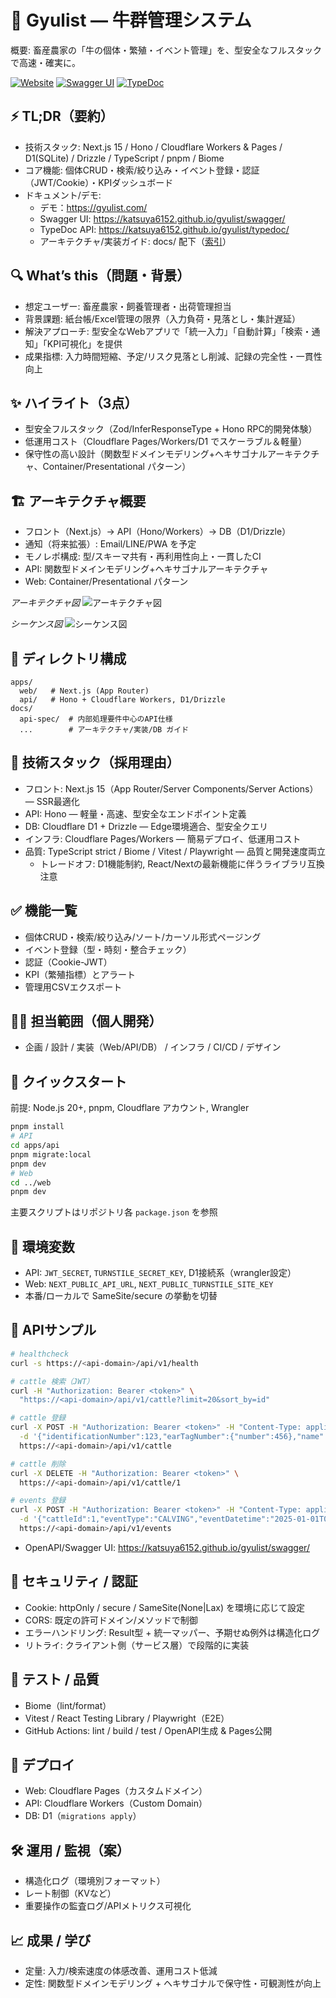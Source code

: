 # 🐄 Gyulist — 牛群管理システム

概要: 畜産農家の「牛の個体・繁殖・イベント管理」を、型安全なフルスタックで高速・確実に。

[![Website](https://img.shields.io/badge/Website-gyulist.com-2ea44f?logo=vercel&logoColor=white)](https://gyulist.com)
[![Swagger UI](https://img.shields.io/badge/API-Swagger%20UI-85EA2D?logo=swagger&logoColor=white)](https://katsuya6152.github.io/gyulist/swagger/)
[![TypeDoc](https://img.shields.io/badge/API-TypeDoc%20Docs-3178C6?logo=typescript&logoColor=white)](https://katsuya6152.github.io/gyulist/typedoc/)

## ⚡ TL;DR（要約）
- 技術スタック: Next.js 15 / Hono / Cloudflare Workers & Pages / D1(SQLite) / Drizzle / TypeScript / pnpm / Biome
- コア機能: 個体CRUD・検索/絞り込み・イベント登録・認証（JWT/Cookie）・KPIダッシュボード
- ドキュメント/デモ:
  - デモ：https://gyulist.com/
  - Swagger UI: https://katsuya6152.github.io/gyulist/swagger/
  - TypeDoc API: https://katsuya6152.github.io/gyulist/typedoc/
  - アーキテクチャ/実装ガイド: docs/ 配下（[索引](./docs/README.md)）

## 🔍 What’s this（問題・背景）
- 想定ユーザー: 畜産農家・飼養管理者・出荷管理担当
- 背景課題: 紙台帳/Excel管理の限界（入力負荷・見落とし・集計遅延）
- 解決アプローチ: 型安全なWebアプリで「統一入力」「自動計算」「検索・通知」「KPI可視化」を提供
- 成果指標: 入力時間短縮、予定/リスク見落とし削減、記録の完全性・一貫性向上

## ✨ ハイライト（3点）
- 型安全フルスタック（Zod/InferResponseType + Hono RPC的開発体験）
- 低運用コスト（Cloudflare Pages/Workers/D1 でスケーラブル＆軽量）
- 保守性の高い設計（関数型ドメインモデリング+ヘキサゴナルアーキテクチャ、Container/Presentational パターン）

## 🏗️ アーキテクチャ概要
- フロント（Next.js）→ API（Hono/Workers）→ DB（D1/Drizzle）
- 通知（将来拡張）: Email/LINE/PWA を予定
- モノレポ構成: 型/スキーマ共有・再利用性向上・一貫したCI
- API: 関数型ドメインモデリング+ヘキサゴナルアーキテクチャ
- Web: Container/Presentational パターン

*アーキテクチャ図*
![アーキテクチャ図](./docs/architecture.svg)

*シーケンス図*
![シーケンス図](./docs/sequenceDiagram.svg)

## 📁 ディレクトリ構成
```
apps/
  web/   # Next.js (App Router)
  api/   # Hono + Cloudflare Workers, D1/Drizzle
docs/
  api-spec/  # 内部処理要件中心のAPI仕様
  ...        # アーキテクチャ/実装/DB ガイド
```

## 🧰 技術スタック（採用理由）
- フロント: Next.js 15（App Router/Server Components/Server Actions）— SSR最適化
- API: Hono — 軽量・高速、型安全なエンドポイント定義
- DB: Cloudflare D1 + Drizzle — Edge環境適合、型安全クエリ
- インフラ: Cloudflare Pages/Workers — 簡易デプロイ、低運用コスト
- 品質: TypeScript strict / Biome / Vitest / Playwright — 品質と開発速度両立
  - トレードオフ: D1機能制約, React/Nextの最新機能に伴うライブラリ互換注意

## ✅ 機能一覧
- 個体CRUD・検索/絞り込み/ソート/カーソル形式ページング
- イベント登録（型・時刻・整合チェック）
- 認証（Cookie-JWT）
- KPI（繁殖指標）とアラート
- 管理用CSVエクスポート

## 🙋‍♂️ 担当範囲（個人開発）
- 企画 / 設計 / 実装（Web/API/DB） / インフラ / CI/CD / デザイン

## 🚀 クイックスタート
前提: Node.js 20+, pnpm, Cloudflare アカウント, Wrangler
```bash
pnpm install
# API
cd apps/api
pnpm migrate:local
pnpm dev
# Web
cd ../web
pnpm dev
```
主要スクリプトはリポジトリ各 `package.json` を参照

## 🔧 環境変数
- API: `JWT_SECRET`, `TURNSTILE_SECRET_KEY`, D1接続系（wrangler設定）
- Web: `NEXT_PUBLIC_API_URL`, `NEXT_PUBLIC_TURNSTILE_SITE_KEY`
- 本番/ローカルで SameSite/secure の挙動を切替

## 🧪 APIサンプル
```bash
# healthcheck
curl -s https://<api-domain>/api/v1/health

# cattle 検索（JWT）
curl -H "Authorization: Bearer <token>" \
  "https://<api-domain>/api/v1/cattle?limit=20&sort_by=id"

# cattle 登録
curl -X POST -H "Authorization: Bearer <token>" -H "Content-Type: application/json" \
  -d '{"identificationNumber":123,"earTagNumber":{"number":456},"name":"テスト牛"}' \
  https://<api-domain>/api/v1/cattle

# cattle 削除
curl -X DELETE -H "Authorization: Bearer <token>" \
  https://<api-domain>/api/v1/cattle/1

# events 登録
curl -X POST -H "Authorization: Bearer <token>" -H "Content-Type: application/json" \
  -d '{"cattleId":1,"eventType":"CALVING","eventDatetime":"2025-01-01T00:00:00Z"}' \
  https://<api-domain>/api/v1/events
```
- OpenAPI/Swagger UI: https://katsuya6152.github.io/gyulist/swagger/

## 🔐 セキュリティ / 認証
- Cookie: httpOnly / secure / SameSite(None|Lax) を環境に応じて設定
- CORS: 既定の許可ドメイン/メソッドで制御
- エラーハンドリング: Result型 + 統一マッパー、予期せぬ例外は構造化ログ
- リトライ: クライアント側（サービス層）で段階的に実装

## 🧷 テスト / 品質
- Biome（lint/format）
- Vitest / React Testing Library / Playwright（E2E）
- GitHub Actions: lint / build / test / OpenAPI生成 & Pages公開

## 🚀 デプロイ
- Web: Cloudflare Pages（カスタムドメイン）
- API: Cloudflare Workers（Custom Domain）
- DB: D1（`migrations apply`）

## 🛠️ 運用 / 監視（案）
- 構造化ログ（環境別フォーマット）
- レート制御（KVなど）
- 重要操作の監査ログ/APIメトリクス可視化

## 📈 成果 / 学び
- 定量: 入力/検索速度の体感改善、運用コスト低減
- 定性: 関数型ドメインモデリング + ヘキサゴナルで保守性・可観測性が向上
